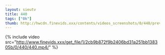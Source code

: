 ```yaml
--- 
layout: sieutv
title: 440
tags: ["0k"]
thumb: http://hwcdn.finevids.xxx/contents/videos_screenshots/0/440/preview.mp4.jpg
---
```

{% include video src="http://www.finevids.xxx/get_file/1/2cb9b872f9b2406bd31a251bb138305b/0/440/440.mp4/" %} 
